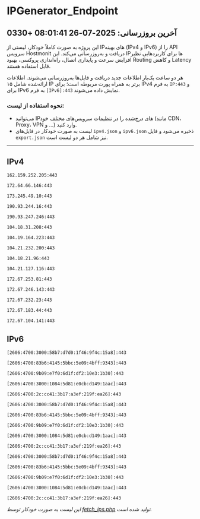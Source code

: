 # IPGenerator_Endpoint

## آخرین بروزرسانی: 2025-07-26 08:01:41 +0330

این پروژه به صورت کاملاً خودکار، لیستی از IPهای بهینه (IPv4 و IPv6) را از API سرویس Hostmonit دریافت و به‌روزرسانی می‌کند. این IPها برای کاربردهایی نظیر افزایش سرعت و پایداری اتصال، راه‌اندازی پروکسی، بهبود Routing و کاهش Latency قابل استفاده هستند.

هر دو ساعت یک‌بار اطلاعات جدید دریافت و فایل‌ها به‌روزرسانی می‌شوند. اطلاعات ارائه‌شده شامل ۱۵ IP برتر به همراه پورت مربوطه است؛ برای IPv4 به فرم `IP:443` و برای IPv6 به فرم `[IPv6]:443` نمایش داده می‌شوند.

### نحوه استفاده از لیست:
- می‌توانید IPهای درج‌شده را در تنظیمات سرویس‌های مختلف خود (مانند CDN، Proxy، VPN و ...) وارد کنید.
- لیست به صورت خودکار در فایل‌های `ipv4.json` و `ipv6.json` ذخیره می‌شود و فایل `export.json` نیز شامل هر دو لیست است.

---

## IPv4
```
162.159.252.205:443
```
```
172.64.66.146:443
```
```
173.245.49.10:443
```
```
190.93.244.16:443
```
```
190.93.247.246:443
```
```
104.18.31.208:443
```
```
104.19.164.223:443
```
```
104.21.232.200:443
```
```
104.18.21.96:443
```
```
104.21.127.116:443
```
```
172.67.253.81:443
```
```
172.67.246.143:443
```
```
172.67.232.23:443
```
```
172.67.183.44:443
```
```
172.67.104.141:443
```

## IPv6
```
[2606:4700:3000:58b7:d7d0:1f46:9f4c:15a8]:443
```
```
[2606:4700:83b6:4145:5bbc:5e09:4bff:9343]:443
```
```
[2606:4700:9b09:e7f0:6d1f:df2:10e3:1b30]:443
```
```
[2606:4700:3000:1084:5d81:e0cb:d149:1aac]:443
```
```
[2606:4700:2c:cc41:3b17:a3ef:219f:ea26]:443
```
```
[2606:4700:3000:58b7:d7d0:1f46:9f4c:15a8]:443
```
```
[2606:4700:83b6:4145:5bbc:5e09:4bff:9343]:443
```
```
[2606:4700:9b09:e7f0:6d1f:df2:10e3:1b30]:443
```
```
[2606:4700:3000:1084:5d81:e0cb:d149:1aac]:443
```
```
[2606:4700:2c:cc41:3b17:a3ef:219f:ea26]:443
```
```
[2606:4700:3000:58b7:d7d0:1f46:9f4c:15a8]:443
```
```
[2606:4700:83b6:4145:5bbc:5e09:4bff:9343]:443
```
```
[2606:4700:9b09:e7f0:6d1f:df2:10e3:1b30]:443
```
```
[2606:4700:3000:1084:5d81:e0cb:d149:1aac]:443
```
```
[2606:4700:2c:cc41:3b17:a3ef:219f:ea26]:443
```

*این لیست به صورت خودکار توسط [fetch_ips.php](scripts/fetch_ips.php) تولید شده است.*

